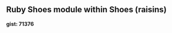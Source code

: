 Ruby Shoes module within Shoes (raisins) 
-----------------------------------------

**gist: 71376**

<script src="http://gist.github.com/71376.js"></script>
